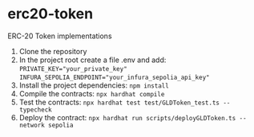 # erc20-token
ERC-20 Token implementations

1. Clone the repository
2. In the project root create a file .env and add:
    `PRIVATE_KEY="your_private_key"`
    `INFURA_SEPOLIA_ENDPOINT="your_infura_sepolia_api_key"`
3.  Install the project dependencies: `npm install`
4.  Compile the contracts: `npx hardhat compile`
5.  Test the contracts: `npx hardhat test test/GLDToken_test.ts --typecheck`
6.  Deploy the contract: `npx hardhat run scripts/deployGLDToken.ts --network sepolia`
